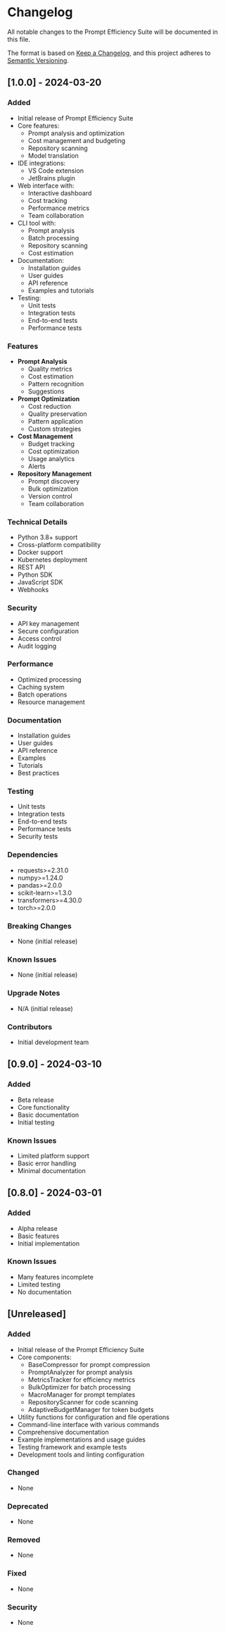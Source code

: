 # Changelog

All notable changes to the Prompt Efficiency Suite will be documented in this file.

The format is based on [Keep a Changelog](https://keepachangelog.com/en/1.0.0/),
and this project adheres to [Semantic Versioning](https://semver.org/spec/v2.0.0.html).

## [1.0.0] - 2024-03-20

### Added
- Initial release of Prompt Efficiency Suite
- Core features:
  - Prompt analysis and optimization
  - Cost management and budgeting
  - Repository scanning
  - Model translation
- IDE integrations:
  - VS Code extension
  - JetBrains plugin
- Web interface with:
  - Interactive dashboard
  - Cost tracking
  - Performance metrics
  - Team collaboration
- CLI tool with:
  - Prompt analysis
  - Batch processing
  - Repository scanning
  - Cost estimation
- Documentation:
  - Installation guides
  - User guides
  - API reference
  - Examples and tutorials
- Testing:
  - Unit tests
  - Integration tests
  - End-to-end tests
  - Performance tests

### Features
- **Prompt Analysis**
  - Quality metrics
  - Cost estimation
  - Pattern recognition
  - Suggestions
- **Prompt Optimization**
  - Cost reduction
  - Quality preservation
  - Pattern application
  - Custom strategies
- **Cost Management**
  - Budget tracking
  - Cost optimization
  - Usage analytics
  - Alerts
- **Repository Management**
  - Prompt discovery
  - Bulk optimization
  - Version control
  - Team collaboration

### Technical Details
- Python 3.8+ support
- Cross-platform compatibility
- Docker support
- Kubernetes deployment
- REST API
- Python SDK
- JavaScript SDK
- Webhooks

### Security
- API key management
- Secure configuration
- Access control
- Audit logging

### Performance
- Optimized processing
- Caching system
- Batch operations
- Resource management

### Documentation
- Installation guides
- User guides
- API reference
- Examples
- Tutorials
- Best practices

### Testing
- Unit tests
- Integration tests
- End-to-end tests
- Performance tests
- Security tests

### Dependencies
- requests>=2.31.0
- numpy>=1.24.0
- pandas>=2.0.0
- scikit-learn>=1.3.0
- transformers>=4.30.0
- torch>=2.0.0

### Breaking Changes
- None (initial release)

### Known Issues
- None (initial release)

### Upgrade Notes
- N/A (initial release)

### Contributors
- Initial development team

## [0.9.0] - 2024-03-10

### Added
- Beta release
- Core functionality
- Basic documentation
- Initial testing

### Known Issues
- Limited platform support
- Basic error handling
- Minimal documentation

## [0.8.0] - 2024-03-01

### Added
- Alpha release
- Basic features
- Initial implementation

### Known Issues
- Many features incomplete
- Limited testing
- No documentation

## [Unreleased]

### Added
- Initial release of the Prompt Efficiency Suite
- Core components:
  - BaseCompressor for prompt compression
  - PromptAnalyzer for prompt analysis
  - MetricsTracker for efficiency metrics
  - BulkOptimizer for batch processing
  - MacroManager for prompt templates
  - RepositoryScanner for code scanning
  - AdaptiveBudgetManager for token budgets
- Utility functions for configuration and file operations
- Command-line interface with various commands
- Comprehensive documentation
- Example implementations and usage guides
- Testing framework and example tests
- Development tools and linting configuration

### Changed
- None

### Deprecated
- None

### Removed
- None

### Fixed
- None

### Security
- None 